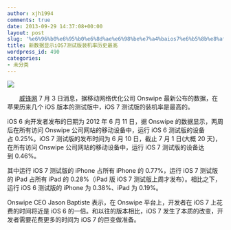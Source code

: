 ```yaml
---
author: xjh1994
comments: true
date: 2013-09-29 14:37:08+00:00
layout: post
slug: '%e6%96%b0%e6%95%b0%e6%8d%ae%e6%98%be%e7%a4%baios7%e6%b5%8b%e8%af%95%e7%89%88%e8%a3%85%e6%9c%ba%e7%8e%87%e5%8e%86%e5%8f%b2%e6%9c%80%e9%ab%98'
title: 新数据显示iOS7测试版装机率历史最高
wordpress_id: 490
categories:
- 未分类
---
```


![](http://img2.itsogo.net/Upfile2/2013/7/739635680863.jpg)


　　[威锋网](http://www.weiphone.com/) 7 月 3 日消息，据移动网络优化公司 Onswipe 最新公布的数据，在苹果历来几个 iOS 版本的测试版中，iOS 7 测试版的装机率是最高的。

iOS 6 向开发者发布的日期为 2012 年 6 月 11 日，据 Onswipe 的数据显示，两周后在所有访问 Onswipe 公司网站的移动设备中，运行 iOS 6 测试版的设备占 0.25%。iOS 7 测试版的发布时间为 6 月 10 日，截止 7 月 1 日(大概 20 天)，在所有访问 Onswipe 公司网站的移动设备中，运行 iOS 7 测试版的设备达到 0.46%。

其中运行 iOS 7 测试版的 iPhone 占所有 iPhone 的 0.77%，运行 iOS 7 测试版的 iPad 占所有 iPad 的 0.28%（iPad 版 iOS 7 测试版上周才发布）。相比之下，运行 iOS 6 测试版的 iPhone 为 0.38%、iPad 为 0.19%。

Onswipe CEO Jason Baptiste 表示，在 Onswipe 平台上，开发者在 iOS 7 上花费的时间将近是 iOS 6 的一倍。和以往的版本相比，iOS 7 发生了本质的改变，开发者需要花费更多的时间为 iOS 7 的巨变做准备。
